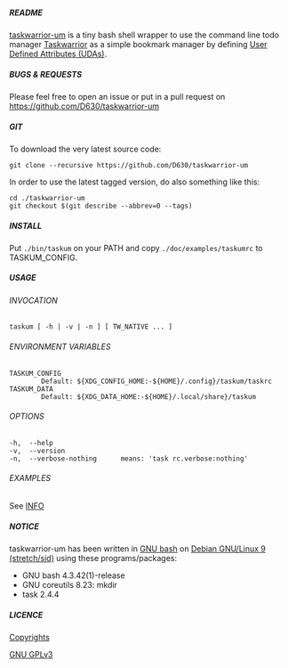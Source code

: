 ##### README

[taskwarrior-um](https://github.com/d630/taskwarrior-um) is a tiny bash shell wrapper to use the command line todo manager [Taskwarrior](http://taskwarrior.org/) as a simple bookmark manager by defining [User Defined Attributes (UDAs)](http://taskwarrior.org/docs/udas.html).

##### BUGS & REQUESTS

Please feel free to open an issue or put in a pull request on https://github.com/D630/taskwarrior-um

##### GIT

To download the very latest source code:

```
git clone --recursive https://github.com/D630/taskwarrior-um
```

In order to use the latest tagged version, do also something like this:

```
cd ./taskwarrior-um
git checkout $(git describe --abbrev=0 --tags)
```

##### INSTALL

Put `./bin/taskum` on your PATH and copy `./doc/examples/taskumrc` to TASKUM_CONFIG.

##### USAGE

###### INVOCATION

```
taskum [ -h | -v | -n ] [ TW_NATIVE ... ]
```

###### ENVIRONMENT VARIABLES

```
TASKUM_CONFIG
        Default: ${XDG_CONFIG_HOME:-${HOME}/.config}/taskum/taskrc
TASKUM_DATA
        Default: ${XDG_DATA_HOME:-${HOME}/.local/share}/taskum
```

###### OPTIONS

```
-h,  --help
-v,  --version
-n,  --verbose-nothing      means: 'task rc.verbose:nothing'
```
###### EXAMPLES

See [INFO](../master/doc/INFO.md)

##### NOTICE

taskwarrior-um has been written in [GNU bash](http://www.gnu.org/software/bash/) on [Debian GNU/Linux 9 (stretch/sid)](https://www.debian.org) using these programs/packages:

- GNU bash 4.3.42(1)-release
- GNU coreutils 8.23: mkdir
- task 2.4.4

##### LICENCE

[Copyrights](../master/doc/COPYRIGHT)

[GNU GPLv3](../master/doc/LICENCE)
